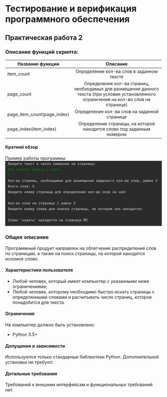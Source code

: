 Тестирование и верификация программного обеспечения
===
## Практическая работа 2
### Описание функций скрипта:
|Название функции | Описание |
| ------------- |:-------------:|
| item_count | Определение кол-ва слов в заданном тексте
| page_count | Определение кол-ва страниц, необходимых для размещения данного текста (при условии установленного ограничения на кол-во слов на странице)
| page_item_count(page_index) | Определение кол-ва слов на заданной странице
| page_index(item_index) | Определение страницы, на которой находится слово под заданным номером
#### Краткий обзор

Пример работы программы:
![alt image](https://github.com/VoLuIcHiK/testing-n-verification/blob/master/test.png)

    
### Общее описание

Программный продукт направлен на облегчение распределения слов по страницам, а также на поиск страницы, на которой находится искомое слово.

#### Характеристики пользователя

- Любой человек, который имеет компьютер с указанными ниже ограничениями;
- Любой человек, которому необходимо быстро искать страницы с определенными словами и расчитывать число страниц, которое понадобится для текста.

#### Ограничения

На компьютер должно быть установлено:

- Python 3.5+

#### Допущения и зависимости

Используются только стандарные библиотеки Python. Дополнительной установки не требуют.

#### Детальные требования

Требований к внешним интерфейсам и функциональных требований нет.
